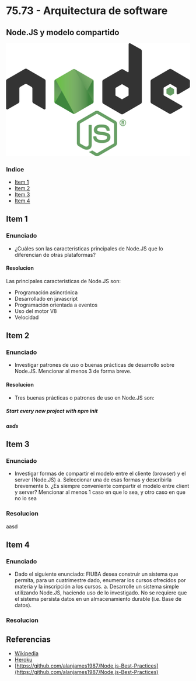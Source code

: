 # 75.73 - Arquitectura de software
## Node.JS y modelo compartido
![logo](https://github.com/recheconea/tp-arquitectura/blob/master/resources/logo.png)

### Indice

- [Item 1](#item-1) 
- [Item 2](#item-2) 
- [Item 3](#item-3) 
- [Item 4](#item-4) 

## Item 1
### Enunciado
- ¿Cuáles son las características principales de Node.JS que lo diferencian de otras plataformas?
#### Resolucion
Las principales caracteristicas de Node.JS son:
 - Programación asincrónica
 - Desarrollado en javascript
 - Programación orientada a eventos
 - Uso del motor V8
 - Velocidad

## Item 2
### Enunciado
 - Investigar patrones de uso o buenas prácticas de desarrollo sobre Node.JS. Mencionar al menos 3 de forma breve.
#### Resolucion
 - Tres buenas prácticas o patrones de uso en Node.JS son:
 
##### Start every new project with npm init
 
##### asds 

## Item 3
### Enunciado
 - Investigar formas de compartir el modelo entre el cliente (browser) y el server (Node.JS)
a. Seleccionar una de esas formas y describirla brevemente
b. ¿Es siempre conveniente compartir el modelo entre client y server? Mencionar al menos 1 caso en que lo sea, y otro caso en que no lo sea
### Resolucion
aasd

## Item 4
### Enunciado
 - Dado el siguiente enunciado: FIUBA desea construir un sistema que permita, para un cuatrimestre dado, enumerar los cursos ofrecidos por materia y la inscripción a los cursos.
a. Desarrolle un sistema simple utilizando Node.JS, haciendo uso de lo investigado. No se requiere que el sistema persista datos en un almacenamiento durable (i.e. Base de datos).
### Resolucion


## Referencias
- [Wikipedia](https://es.wikipedia.org/wiki/Node.js)
- [Heroku](https://blog.heroku.com/node-habits-2016)
- [https://github.com/alanjames1987/Node.js-Best-Practices](https://github.com/alanjames1987/Node.js-Best-Practices)